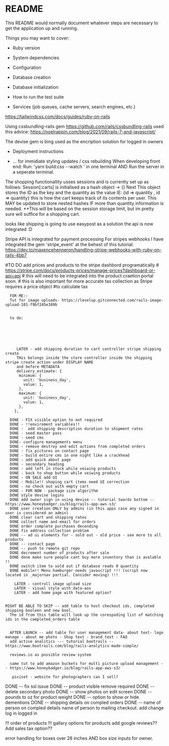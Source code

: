 # README

This README would normally document whatever steps are necessary to get the
application up and running.

Things you may want to cover:

* Ruby version

* System dependencies

* Configuration

* Database creation

* Database initialization

* How to run the test suite

* Services (job queues, cache servers, search engines, etc.)

https://tailwindcss.com/docs/guides/ruby-on-rails

Using cssbundling-rails gem
https://github.com/rails/cssbundling-rails
used this advice: https://noelrappin.com/blog/2021/09/rails-7-and-javascript/

The devise gem is bing used as the encription solution for logged in owners
* Deployment instructions

* ...
for immidiate styling updates / css rebuilding
 When developing front end:
    Run: 'yarn build:css --watch ' in one terminal
    AND
    Run the server in a seperate terminal.

The shopping functionallity usses sessions and is currently set up as follows:
Session[:carts] is initialised as a hash object -> {}
Next
This object stores the ID as the key and the quantity as the value
IE: {id => quantity , id => quantity} 
this is how the cart keeps track of its contents per user. 
This MAY be updated to store nested hashes IF more than quantity information is needed. 
**This will be based on the session storage limit, but im pretty sure will suffice for a shopping cart. 

looks like shipping is going to use easypost as a solution
the api is now integrated :D 

Stripe API is integrated for payment processing
For stripes webhooks I have integrated the gem 'stripe_event'
at the behest of this tutorial: 
https://dev.to/maxencehenneron/handling-stripe-webhooks-with-ruby-on-rails-4bb7

#TO DO add prices and products to the stripe dashbord programatically 
      # https://stripe.com/docs/products-prices/manage-prices?dashboard-or-api=api
      # this will need to be integrated into the product craetion portal soon.
      # this is also important for more accurate tax collection as Stripe requires a price object 
      #to calculate tax


      FOR ME:: 
      Tut for image uploads- https://levelup.gitconnected.com/rails-image-upload-101-f9bf245e389b
      

      to do:

      

        

        
         LATER - add shipping duration to cart controller stripe shipping create
         THis belongs inside the store controller inside the shipping stripe create action under DISPLAY NAME
         and before METADATA
         delivery_estimate: {
          minimum: {
            unit: 'business_day',
            value: 1,
          },
          maximum: {
            unit: 'business_day',
            value: 1,
          },
        },

      DONE - FIX visible option to not required
      DONE - !!enviroment variables!!
      DONE -  add shipping description duration to shipment rates
      DONE - seed master pass
      DONE - seed cms
      DONE- configure managements menu
      DONE - remove destroy and edit actions from completed orders    
      DONE - fix pictures on contact page
      DONE - build entire cms in one night like a crackhead 
      DONE - add quick about page
      DONE - secondary_heading
      DONE - add left in stock while veiwing products
      DONE - back to shop button while veiwing products
      DONE - ON SALE add UI 
      DONE - Mobile!! shoping cart items need UI correction
      DONE - no check out with empty cart
      DONE - FOR NOW - package size algorithm 
      DONE style devise logins
      DONE add owner sign in using devise -- tutorial twards bottom -- https://www.honeybadger.io/blog/rails-app-aws-s3/
      DONE user creation ONLY by admins (in this apps case any signed in user is considered an admin)
      DONE clear cart and shipping rates
      DONE collect name and email for orders
      DONE order complete purchases decending 
      DONE fix address collection problem
      DONE -- ad ui elements for - sold out - old price - see more to all products  
      DONE -- contact page 
      DONE -- push to remote git repo 
      DONE decrement number of products after sale 
      DONE done make sure people cant buy more inventory than is avalable !!
      DONE switch item to sold out if database reads 0 quantity
      DONE mobile!! Menu hamburger needs javascript !!! (script now located in _majornav partial. Consider moving) !!!
        
        LATER - controll image upload size
        LATER - visual style with data-aos
        LATER - add home page with featured option?


    MIGHT BE ABLE TO SKIP -- add table to host checkout ids, completed shipping booleen and new bool. 
      The id from this table will look up the corespoding list of matching ids in the completed_orders table

     
      AFTER LAUNCH -- add table for user management data- about text- logo manage - about me photo - Shop text - brand text - FAQ
      add active analitics --- tutorial bootrails -- https://www.bootrails.com/blog/rails-analytics-made-simple/

      reviews.io as possible review system 

      same tut to add amazon buckets for multi picture upload management -- https://www.honeybadger.io/blog/rails-app-aws-s3/

       pixiset - website for photographers can I sell?

DONE -- fix ssl issue
DONE -- product visible remove required
DONE -- delete secondary photo
DONE -- show photos on edit screen
DONE -- pounds to oz for product weight
DONE -- option to show or hide dementions
DONE -- shipping details on compled orders
DONE -- name of person on compled details 
name of person to mailing checkout. 
add change log in logged in 

!!! order of products !!!
gallary 
options for products 
add google reviews??
Add sales tax option?? 

error handling for boxes over 28 inches AND box size inputs for owner.      
      

